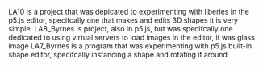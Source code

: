 LA10 is a project that was depicated to experimenting with liberies in the p5.js editor, specifcally one that makes and edits 3D shapes it is very simple.
LA8_Byrnes is project, also in p5.js, but was specifcally one dedicated to using virtual servers to load images in the editor, it was glass image
LA7_Byrnes is a program that was experimenting with p5.js built-in shape editor, specifcally instancing a shape and rotating it around
